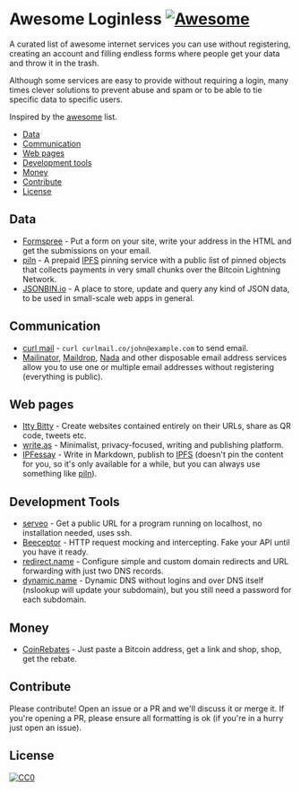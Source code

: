# Awesome Loginless [![Awesome](https://cdn.rawgit.com/sindresorhus/awesome/d7305f38d29fed78fa85652e3a63e154dd8e8829/media/badge.svg)](https://github.com/sindresorhus/awesome)

A curated list of awesome internet services you can use without registering, creating an account and filling endless forms where people get your data and throw it in the trash.

Although some services are easy to provide without requiring a login, many times clever solutions to prevent abuse and spam or to be able to tie specific data to specific users.

Inspired by the [awesome](https://github.com/sindresorhus/awesome) list.

* [Data](#data)
* [Communication](#communication)
* [Web pages](#web-pages)
* [Development tools](#development-tools)
* [Money](#money)
* [Contribute](#contribute)
* [License](#license)

## Data
* [Formspree](https://formspree.io/) - Put a form on your site, write your address in the HTML and get the submissions on your email.
* [piln](https://piln.xyz/) - A prepaid [IPFS](https://ipfs.io/) pinning service with a public list of pinned objects that collects payments in very small chunks over the Bitcoin Lightning Network.
* [JSONBIN.io](https://jsonbin.io/) - A place to store, update and query any kind of JSON data, to be used in small-scale web apps in general.


## Communication
* [curl mail](https://curlmail.co/) - `curl curlmail.co/john@example.com` to send email.
* [Mailinator](https://www.mailinator.com/), [Maildrop](https://maildrop.cc/), [Nada](https://getnada.com/) and other disposable email address services allow you to use one or multiple email addresses without registering (everything is public).


## Web pages
* [Itty Bitty](https://about.bitty.site) - Create websites contained entirely on their URLs, share as QR code, tweets etc.
* [write.as](https://write.as/) - Minimalist, privacy-focused, writing and publishing platform.
* [IPFessay](https://ipfs.eternum.io/ipfs/QmVvSSp4kf2JztYA56NxDLorr7NnQ6SGQTkyFKpr1gGQ4N/) - Write in Markdown, publish to [IPFS](https://ipfs.io/) (doesn't pin the content for you, so it's only available for a while, but you can always use something like [piln](https://piln.xyz/)).

## Development Tools
* [serveo](http://serveo.net/) - Get a public URL for a program running on localhost, no installation needed, uses ssh.
* [Beeceptor](https://beeceptor.com/) - HTTP request mocking and intercepting. Fake your API until you have it ready.
* [redirect.name](https://redirect.name/) - Configure simple and custom domain redirects and URL forwarding with just two DNS records.
* [dynamic.name](https://dynamic.name/) - Dynamic DNS without logins and over DNS itself (nslookup will update your subdomain), but you still need a password for each subdomain.

## Money
* [CoinRebates](https://www.coinrebates.com) - Just paste a Bitcoin address, get a link and shop, shop, get the rebate.


## Contribute
Please contribute! Open an issue or a PR and we'll discuss it or merge it. If you're opening a PR, please ensure all formatting is ok (if you're in a hurry just open an issue).

## License
[![CC0](https://licensebuttons.net/p/zero/1.0/88x31.png)](https://creativecommons.org/publicdomain/zero/1.0/)
